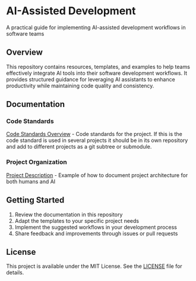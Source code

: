 # AI-Assisted Development

A practical guide for implementing AI-assisted development workflows in software teams

## Overview

This repository contains resources, templates, and examples to help teams effectively integrate AI tools into their software development workflows. 
It provides structured guidance for leveraging AI assistants to enhance productivity while maintaining code quality and consistency.

## Documentation

### Code Standards
[Code Standards Overview](./doc/code_standards/code_standards_overview.md) - Code standards for the project.
If this is the code standard is used in several projects it should be in its own repository and add to different projects as a git subtree or submodule. 

### Project Organization
[Project Description](./doc/project_description/project_description.md) - Example of how to document project architecture for both humans and AI

## Getting Started

1. Review the documentation in this repository
2. Adapt the templates to your specific project needs
3. Implement the suggested workflows in your development process
4. Share feedback and improvements through issues or pull requests

## License

This project is available under the MIT License. See the [LICENSE](./LICENSE) file for details.
